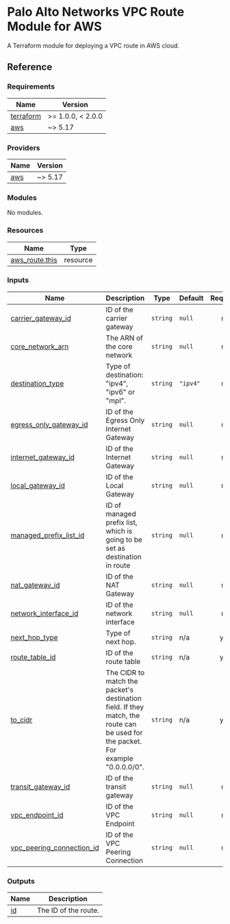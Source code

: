 # Palo Alto Networks VPC Route Module for AWS

A Terraform module for deploying a VPC route in AWS cloud.

## Reference
<!-- BEGINNING OF PRE-COMMIT-TERRAFORM DOCS HOOK -->
### Requirements

| Name | Version |
|------|---------|
| <a name="requirement_terraform"></a> [terraform](#requirement\_terraform) | >= 1.0.0, < 2.0.0 |
| <a name="requirement_aws"></a> [aws](#requirement\_aws) | ~> 5.17 |

### Providers

| Name | Version |
|------|---------|
| <a name="provider_aws"></a> [aws](#provider\_aws) | ~> 5.17 |

### Modules

No modules.

### Resources

| Name | Type |
|------|------|
| [aws_route.this](https://registry.terraform.io/providers/hashicorp/aws/latest/docs/resources/route) | resource |

### Inputs

| Name | Description | Type | Default | Required |
|------|-------------|------|---------|:--------:|
| <a name="input_carrier_gateway_id"></a> [carrier\_gateway\_id](#input\_carrier\_gateway\_id) | ID of the carrier gateway | `string` | `null` | no |
| <a name="input_core_network_arn"></a> [core\_network\_arn](#input\_core\_network\_arn) | The ARN of the core network | `string` | `null` | no |
| <a name="input_destination_type"></a> [destination\_type](#input\_destination\_type) | Type of destination: "ipv4", "ipv6" or "mpl". | `string` | `"ipv4"` | no |
| <a name="input_egress_only_gateway_id"></a> [egress\_only\_gateway\_id](#input\_egress\_only\_gateway\_id) | ID of the Egress Only Internet Gateway | `string` | `null` | no |
| <a name="input_internet_gateway_id"></a> [internet\_gateway\_id](#input\_internet\_gateway\_id) | ID of the Internet Gateway | `string` | `null` | no |
| <a name="input_local_gateway_id"></a> [local\_gateway\_id](#input\_local\_gateway\_id) | ID of the Local Gateway | `string` | `null` | no |
| <a name="input_managed_prefix_list_id"></a> [managed\_prefix\_list\_id](#input\_managed\_prefix\_list\_id) | ID of managed prefix list, which is going to be set as destination in route | `string` | `null` | no |
| <a name="input_nat_gateway_id"></a> [nat\_gateway\_id](#input\_nat\_gateway\_id) | ID of the NAT Gateway | `string` | `null` | no |
| <a name="input_network_interface_id"></a> [network\_interface\_id](#input\_network\_interface\_id) | ID of the network interface | `string` | `null` | no |
| <a name="input_next_hop_type"></a> [next\_hop\_type](#input\_next\_hop\_type) | Type of next hop. | `string` | n/a | yes |
| <a name="input_route_table_id"></a> [route\_table\_id](#input\_route\_table\_id) | ID of the route table | `string` | n/a | yes |
| <a name="input_to_cidr"></a> [to\_cidr](#input\_to\_cidr) | The CIDR to match the packet's destination field. If they match, the route can be used for the packet. For example "0.0.0.0/0". | `string` | n/a | yes |
| <a name="input_transit_gateway_id"></a> [transit\_gateway\_id](#input\_transit\_gateway\_id) | ID of the transit gateway | `string` | `null` | no |
| <a name="input_vpc_endpoint_id"></a> [vpc\_endpoint\_id](#input\_vpc\_endpoint\_id) | ID of the VPC Endpoint | `string` | `null` | no |
| <a name="input_vpc_peering_connection_id"></a> [vpc\_peering\_connection\_id](#input\_vpc\_peering\_connection\_id) | ID of the VPC Peering Connection | `string` | `null` | no |

### Outputs

| Name | Description |
|------|-------------|
| <a name="output_id"></a> [id](#output\_id) | The ID of the route. |
<!-- END OF PRE-COMMIT-TERRAFORM DOCS HOOK -->
